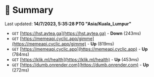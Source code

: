 # 📖 Summary
Last updated: **14/7/2023, 5:35:28 PTG "Asia/Kuala_Lumpur"**

- `GET` [https://hst.aytea.ga](https://hst.aytea.ga) - **Down** (243ms)
- `GET` [https://memeapi.cyclic.app/gimme](https://memeapi.cyclic.app/gimme) - **Up** (819ms)
- `GET` [https://memeapi.cyclic.app](https://memeapi.cyclic.app) - **Up** (784ms)
- `GET` [https://klik.ml/health](https://klik.ml/health) - **Up** (453ms)
- `GET` [https://dumb.onrender.com](https://dumb.onrender.com) - **Up** (272ms)
